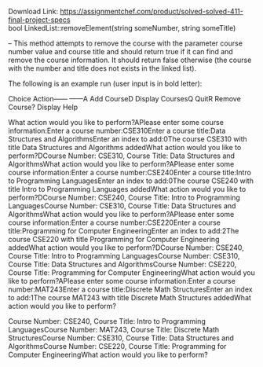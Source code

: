 Download Link: https://assignmentchef.com/product/solved-solved-411-final-project-specs
<br>
bool LinkedList::removeElement(string someNumber, string someTitle)

– This method attempts to remove the course with the parameter course number value and course title and should return true if it can find and remove the course information. It should return false otherwise (the course with the number and title does not exists in the linked list).

The following is an example run (user input is in bold letter):

Choice Action—— ——A Add CourseD Display CoursesQ QuitR Remove Course? Display Help

What action would you like to perform?APlease enter some course information:Enter a course number:CSE310Enter a course title:Data Structures and AlgorithmsEnter an index to add:0The course CSE310 with title Data Structures and Algorithms addedWhat action would you like to perform?DCourse Number: CSE310, Course Title: Data Structures and AlgorithmsWhat action would you like to perform?APlease enter some course information:Enter a course number:CSE240Enter a course title:Intro to Programming LanguagesEnter an index to add:0The course CSE240 with title Intro to Programming Languages addedWhat action would you like to perform?DCourse Number: CSE240, Course Title: Intro to Programming LanguagesCourse Number: CSE310, Course Title: Data Structures and AlgorithmsWhat action would you like to perform?APlease enter some course information:Enter a course number:CSE220Enter a course title:Programming for Computer EngineeringEnter an index to add:2The course CSE220 with title Programming for Computer Engineering addedWhat action would you like to perform?DCourse Number: CSE240, Course Title: Intro to Programming LanguagesCourse Number: CSE310, Course Title: Data Structures and AlgorithmsCourse Number: CSE220, Course Title: Programming for Computer EngineeringWhat action would you like to perform?APlease enter some course information:Enter a course number:MAT243Enter a course title:Discrete Math StructuresEnter an index to add:1The course MAT243 with title Discrete Math Structures addedWhat action would you like to perform?

Course Number: CSE240, Course Title: Intro to Programming LanguagesCourse Number: MAT243, Course Title: Discrete Math StructuresCourse Number: CSE310, Course Title: Data Structures and AlgorithmsCourse Number: CSE220, Course Title: Programming for Computer EngineeringWhat action would you like to perform?